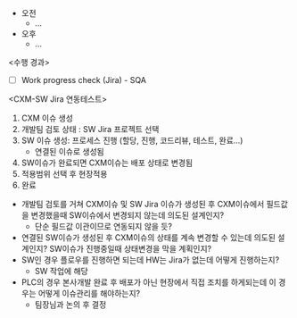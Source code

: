 - 오전
	- ...
- 오후
	- ...

<수행 경과>
- [ ] Work progress check (Jira) - SQA

<CXM-SW Jira 연동테스트>
1. CXM 이슈 생성
2. 개발팀 검토 상태 : SW Jira 프로젝트 선택
3. SW 이슈 생성: 프로세스 진행 (할당, 진행, 코드리뷰, 테스트, 완료...)
	- 연결된 이슈로 생성됨
4. SW이슈가 완료되면 CXM이슈는 배포 상태로 변경됨
5. 적용범위 선택 후 현장적용
6. 완료

- 개발팀 검토를 거쳐 CXM이슈 및 SW Jira 이슈가 생성된 후 CXM이슈에서 필드값을 변경했을때 SW이슈에서 변경되지 않는데 의도된 설계인지?
	- 단순 필드값 이관이므로 연동되지 않을 듯?
- 연결된 SW이슈가 생성된 후 CXM이슈의 상태를 계속 변경할 수 있는데 의도된 설계인지? SW이슈가 진행중일때 상태변경을 막을 계획인지?
- SW인 경우 플로우를 진행하면 되는데 HW는 Jira가 없는데 어떻게 진행하는지?
	- SW 작업에 해당
- PLC의 경우 본사개발 완료 후 배포가 아닌 현장에서 직접 조치를 하게되는데 이 경우는 어떻게 이슈관리를 해야하는지?
	- 팀장님과 논의 후 결정
